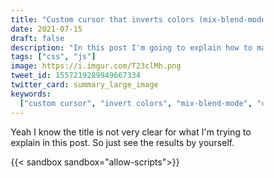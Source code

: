 ```yaml
---
title: "Custom cursor that inverts colors (mix-blend-mode)"
date: 2021-07-15
draft: false
description: "In this post I'm going to explain how to make a custom cursor that inverts the color of the content it's covering."
tags: ["css", "js"]
image: https://i.imgur.com/T23clMh.png
tweet_id: 1557219289949667334
twitter_card: summary_large_image
keywords:
  ["custom cursor", "invert colors", "mix-blend-mode", "css", "js", "javscript"]
---
```


Yeah I know the title is not very clear for what I'm trying to explain in this post. So just see the results by yourself.

{{< sandbox sandbox="allow-scripts">}}

<html>
  <head>
    <style>
      * {
        padding: 0;
        margin: 0;
        box-sizing: border-box;
      }

      body {
        overflow: hidden;
      }

      .container {
        width: 100vw;
        height: 100vh;
        background-color: white;
        position: relative;
      }

      .circle {
          width: 60px;
          height: 60px;
          background: white;
          mix-blend-mode: difference;
          position: absolute;
          left: 0;
          top: 0;
          border-radius: 50%;
          pointer-events: none;
        }

    </style>

  </head>
  <body>
    <div class="container">
      <p> Lorem ipsum dolor sit amet consectetur, adipisicing elit. Odio enim natus, modi aperiam, aspernatur rerum, molestias corporis fuga nihil dicta fugit in sapiente eveniet eius eos soluta suscipit sunt molestiae. </p>
      <p> Lorem ipsum dolor sit amet consectetur, adipisicing elit. Odio enim natus, modi aperiam, aspernatur rerum, molestias corporis fuga nihil dicta fugit in sapiente eveniet eius eos soluta suscipit sunt molestiae. </p>
      <p> Lorem ipsum dolor sit amet consectetur, adipisicing elit. Odio enim natus, modi aperiam, aspernatur rerum, molestias corporis fuga nihil dicta fugit in sapiente eveniet eius eos soluta suscipit sunt molestiae. </p>
      <p> Lorem ipsum dolor sit amet consectetur, adipisicing elit. Odio enim natus, modi aperiam, aspernatur rerum, molestias corporis fuga nihil dicta fugit in sapiente eveniet eius eos soluta suscipit sunt molestiae. </p>
    <div class="circle"></div>
    </div>
    <script>
      const cursor = document.querySelector(".circle");
      const delay = 250;

      function throttle(callback, limit) {
        let wait = false;
        return function () {
          if (!wait) {
            callback.apply(null, arguments);
            wait = true;
            setTimeout(function () {
              wait = false;
            }, limit);
          }
        };
      }

      // window.resize callback function
      function getDimensions(e) {
        cursor.style.top = `${e.clientY - 25}px`;
        cursor.style.left = `${e.clientX - 25}px`;
      }

      // window.resize event listener
      window.addEventListener("mousemove", (e) => {
        throttle(getDimensions(e), delay);
      });
    </script>

  </body>
</html>
{{</ sandbox >}}

To achieve this we are using the `mix-blend-mode` CSS property with the value `difference` which basically inverts the color of the content it has below it.

```css
.container {
  width: 100vw;
  height: 100vh;
  background-color: white;
  position: relative;
}

.circle {
  position: absolute;
  left: 0;
  top: 0;
  width: 60px;
  height: 60px;
  background: white;
  border-radius: 50%;
  pointer-events: none;
  mix-blend-mode: difference;
}
```

Here we are positioning the circle absolute to the container, giving it a size and with border-radius we are making the div a circle. I disable the `pointer-events` or we are not going to be able to select any text or really doing anything on the site, we would always be clicking on the cursor div.

> Setting the `background-color` to white in both the `.container` and the `.circle` is needed for this to work. In this tutorial I'm just going to use white but it can be done with any color. It just gets the inverted colors and then css just gets the difference.

And we start to see that it blends already. We just have to make the circle to move.

{{< sandbox >}}

<html>
  <head>
    <style>
      * {
        padding: 0;
        margin: 0;
        box-sizing: border-box;
      }

      body {
        overflow: hidden;
      }

      .container {
        width: 100vw;
        height: 100vh;
        background-color: white;
        position: relative;
      }

      .circle {
          width: 60px;
          height: 60px;
          background: white;
          mix-blend-mode: difference;
          position: absolute;
          left: 0;
          top: 0;
          border-radius: 50%;
          pointer-events: none;
        }

    </style>

  </head>
  <body>
    <div class="container">
      <p> Lorem ipsum dolor sit amet consectetur, adipisicing elit. Odio enim natus, modi aperiam, aspernatur rerum, molestias corporis fuga nihil dicta fugit in sapiente eveniet eius eos soluta suscipit sunt molestiae. </p>
      <p> Lorem ipsum dolor sit amet consectetur, adipisicing elit. Odio enim natus, modi aperiam, aspernatur rerum, molestias corporis fuga nihil dicta fugit in sapiente eveniet eius eos soluta suscipit sunt molestiae. </p>
      <p> Lorem ipsum dolor sit amet consectetur, adipisicing elit. Odio enim natus, modi aperiam, aspernatur rerum, molestias corporis fuga nihil dicta fugit in sapiente eveniet eius eos soluta suscipit sunt molestiae. </p>
      <p> Lorem ipsum dolor sit amet consectetur, adipisicing elit. Odio enim natus, modi aperiam, aspernatur rerum, molestias corporis fuga nihil dicta fugit in sapiente eveniet eius eos soluta suscipit sunt molestiae. </p>
    <div class="circle"></div>
    </div>
  </body>
</html>
{{</ sandbox >}}

```js
const cursor = document.querySelector(".circle");

function getDimensions(e) {
  cursor.style.top = `${e.clientY - 25}px`; // -25px for the size of the circle
  cursor.style.left = `${e.clientX - 25}px`;
}

window.addEventListener("mousemove", (e) => {
  getDimensions(e);
});
```

**And it's working**

## Bonus: MouseMove Optimization

While it's working, if you add a debug `getDimensions` function you might see that there are lots of calls to the function. And this could impact performance.

There is a really known way of solving this problem. By throttling the function calls only firing it once the `mousemove` event idle for time, in this example 250ms.

```js
const delay = 250;

// ...

function throttle(callback, limit) {
  let wait = false;
  return function () {
    if (!wait) {
      callback.apply(null, arguments);
      wait = true;
      setTimeout(function () {
        wait = false;
      }, limit);
    }
  };
}

window.addEventListener("mousemove", (e) => {
  throttle(getDimensions(e), delay);
});
```

You can get the complete implementation [in this link](https://gist.github.com/DatsGabs/e8da259163413861720384d432e79bfb)

## Related Posts

1. [How to auto adjust font-size to fit div](https://gabriellazcano.com/blog/how-to-auto-adjust-font-size-to-fit-div)
